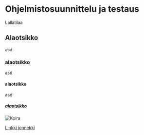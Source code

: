 # Ohjelmistosuunnittelu ja testaus

Lallatilaa

## Alaotsikko
asd
### alaotsikko
asd
#### alaotsikko
asd
##### alaotsikko
![Koira](https://fi.wikipedia.org/wiki/Koira#/media/File:Finnish_Spitz_600.jpg)

[Linkki jonnekki](https://www.reddit.com/)


